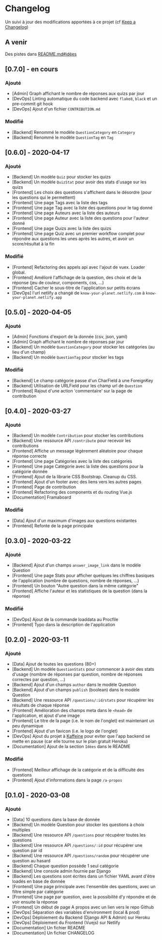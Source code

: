 # Changelog

Un suivi à jour des modifications apportées à ce projet (cf [Keep a Changelog](https://keepachangelog.com/en/1.0.0/))

## A venir

Des pistes dans [README.md#idées](README.md#idées)

## [0.7.0] - en cours

### Ajouté

- [Admin] Graph affichant le nombre de réponses aux quizs par jour
- [DevOps] Linting automatique du code backend avec `flake8`, `black` et un pre-commit git hook
- [DevOps] Ajout d'un fichier `CONTRIBUTION.md`

### Modifié

- [Backend] Renommé le modèle `QuestionCategory` en `Category`
- [Backend] Renommé le modèle `QuestionTag` en `Tag`

## [0.6.0] - 2020-04-17

### Ajouté

- [Backend] Un modèle `Quiz` pour stocker les quizs
- [Backend] Un modèle `QuizStat` pour avoir des stats d'usage sur les quizs
- [Frontend] Les choix des questions s'affichent dans le désordre (pour les questions qui le permettent)
- [Frontend] Une page Tags avec la liste des tags
- [Frontend] Une page Tag avec la liste des questions pour le tag donné
- [Frontend] Une page Auteurs avec la liste des auteurs
- [Frontend] Une page Auteur avec la liste des questions pour l'auteur donné
- [Frontend] Une page Quizs avec la liste des quizs
- [Frontend] Une page Quiz avec un premier workflow complet pour répondre aux questions les unes après les autres, et avoir un score/résultat à la fin

### Modifié

- [Frontend] Refactoring des appels api avec l'ajout de vuex. Loader global.
- [Frontend] Amélioré l'affichage de la question, des choix et de la réponse (jeu de couleur, components, css, ...)
- [Frontend] Cacher le sous-titre de l'application sur petits écrans
- [DevOps] l'url netlify a changé de `know-your-planet.netlify.com` à `know-your-planet.netlify.app`

## [0.5.0] - 2020-04-05

### Ajouté

- [Admin] Fonctions d'export de la donnée (csv, json, yaml)
- [Admin] Graph affichant le nombre de réponses par jour
- [Backend] Un modèle `QuestionCategory` pour stocker les catégories (au lieu d'un champ)
- [Backend] Un modèle `QuestionTag` pour stocker les tags

### Modifié

- [Backend] Le champ catégorie passe d'un CharField à une ForeignKey
- [Backend] Utilisation de URLField pour les champ url de `Question`
- [Frontend] Rajout d'une action 'commentaire' sur la page de contribution

## [0.4.0] - 2020-03-27

### Ajouté

- [Backend] Un modèle `Contribution` pour stocker les contributions
- [Backend] Une ressource API `/contribute` pour recevoir les contributions
- [Frontend] Affiche un message légèrement aléatoire pour chaque réponse correcte
- [Frontend] Une page Catégories avec la liste des catégories
- [Frontend] Une page Catégorie avec la liste des questions pour la catégorie donnée
- [Frontend] Ajout de la librarie CSS Bootstrap. Cleanup du CSS.
- [Frontend] Ajout d'un footer avec des liens vers les autres pages
- [Frontend] Page de contribution
- [Frontend] Refactoring des components et du routing Vue.js
- [Documentation] Framaboard

### Modifié

- [Data] Ajout d'un maximum d'images aux questions existantes
- [Frontend] Refonte de la page principale

## [0.3.0] - 2020-03-22

### Ajouté

- [Backend] Ajout d'un champs `answer_image_link` dans le modèle Question
- [Frontend] Une page Stats pour afficher quelques les chiffres basiques de l'application (nombre de questions, nombre de réponses, ...)
- [Frontend] Un bouton "Autre question dans la même catégorie"
- [Frontend] Affiche l'auteur et les statistiques de la question (dans la réponse)

### Modifié

- [DevOps] Ajout de la commande loaddata au Procfile
- [Frontend] Typo dans la description de l'application

## [0.2.0] - 2020-03-11

### Ajouté

- [Data] Ajout de toutes les questions (80+)
- [Backend] Un modèle `QuestionStats` pour commencer à avoir des stats d'usage (nombre de réponses par question, nombre de réponses correctes par question, ...)
- [Backend] Ajout d'un champs `author` dans le modèle Question
- [Backend] Ajout d'un champs `publish` (boolean) dans le modèle Question
- [Backend] Une ressource API `/questions/:id/stats` pour récupérer les résultats de chaque réponse
- [Frontend] Amélioration des champs meta dans le `<head>` de l'application, et ajout d'une image
- [Frontend] Le titre de la page (i.e. le nom de l'onglet) est maintenant un peu dynamique
- [Frontend] Ajout d'un favicon (i.e. le logo de l'onglet)
- [DevOps] Ajout du projet à [Kaffeine](https://kaffeine.herokuapp.com/) pour eviter que l'app backend se mette en pause (car elle tourne sur le plan gratuit Heroku)
- [Documentation] Ajout de la section `Idées` dans le README

### Modifié

- [Frontend] Meilleur affichage de la catégorie et de la difficulté des questions
- [Frontend] Ajout d'informations dans la page `/a-propos`

## [0.1.0] - 2020-03-08

### Ajouté

- [Data] 10 questions dans la base de donnée
- [Backend] Un modèle Question pour stocker les questions à choix multiples
- [Backend] Une ressource API `/questions` pour récupérer toutes les questions
- [Backend] Une ressource API `/questions/:id` pour récupérer une question par id
- [Backend] Une ressource API `/questions/random` pour récupérer une question au hasard
- [Backend] Chaque question possède 1 seul catégorie
- [Backend] Une console admin fournie par Django
- [Backend] Les questions sont écrites dans un fichier YAML avant d'être loadés en base de donnée
- [Frontend] Une page principale avec l'ensemble des questions, avec un filtre simple par catégorie
- [Frontend] Une page par question, avec la possibilité d'y répondre et de voir ensuite la réponse
- [Frontend] Un début de page A propos avec un lien vers le repo Github
- [DevOps] Séparation des variables d'environment (local & prod)
- [DevOps] Déploiement du Backend (Django API & Admin) sur Heroku
- [DevOps] Déploiement du Frontend (Vuejs) sur Netlify
- [Documentation] Un fichier README
- [Documentation] Un fichier CHANGELOG
